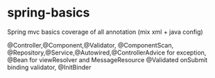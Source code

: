 # spring-basics
Spring mvc basics coverage of all annotation (mix xml + java config)

  @Controller,@Component,@Validator, @ComponentScan, @Repository,@Service,@Autowired,@ControllerAdvice for exception, @Bean for viewResolver and MessageResource
  @Validated onSubmit binding validator, @InitBinder 
